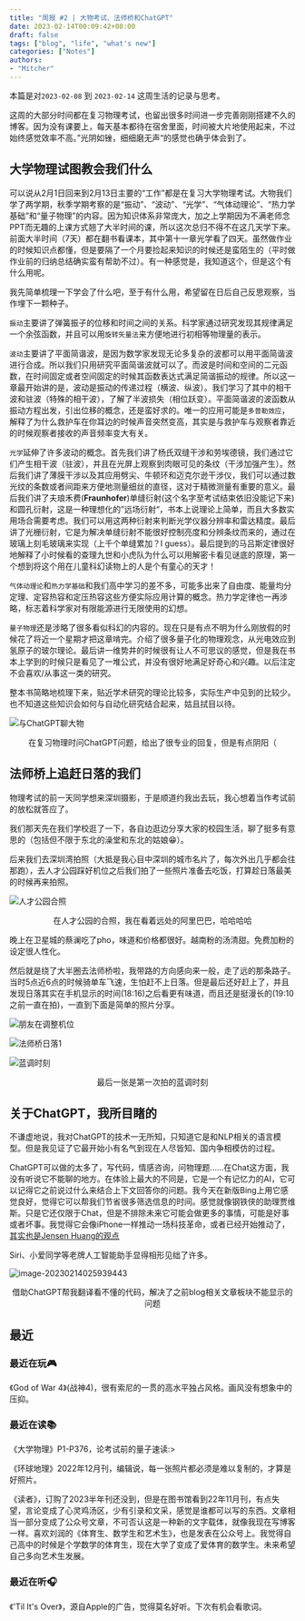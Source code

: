 ```yaml
---
title: "周报 #2 | 大物考试、法师桥和ChatGPT"
date: 2023-02-14T00:09:42+08:00
draft: false
tags: ["blog", "life", "what's new"]
categories: ["Notes"]
authors:
- "Mitcher"
---
```


本篇是对`2023-02-08` 到 `2023-02-14` 这周生活的记录与思考。

这周的大部分时间都在复习物理考试，也留出很多时间进一步完善刚刚搭建不久的博客。因为没有课要上，每天基本都待在宿舍里面，时间被大片地使用起来，不过始终感觉效率不高。”光阴如锉，细细磨无声“的感觉也确乎体会到了。

## 大学物理试图教会我们什么

可以说从2月1日回来到2月13日主要的“工作”都是在复习大学物理考试。大物我们学了两学期，秋季学期考察的是“振动”、“波动”、“光学”、“气体动理论”、“热力学基础”和“量子物理”的内容。因为知识体系非常庞大，加之上学期因为不满老师念PPT而无趣的上课方式翘了大半时间的课，所以这次总归不得不在这几天学下来。前面大半时间（7天）都在翻书看课本，其中第十一章光学看了四天。虽然做作业的时候知识点都懂，但是要隔了一个月要捡起来知识的时候还是蛮陌生的（平时做作业前的归纳总结确实蛮有帮助不过）。有一种感觉是，我知道这个，但是这个有什么用呢。

我先简单梳理一下学会了什么吧，至于有什么用，希望留在日后自己反思观察，当作埋下一颗种子。

`振动`主要讲了弹簧振子的位移和时间之间的关系。科学家通过研究发现其规律满足一个余弦函数，并且可以用`旋转矢量法`来方便地进行初相等物理量的表示。

`波动`主要讲了平面简谐波，是因为数学家发现无论多复杂的波都可以用平面简谐波进行合成。所以我们只用研究平面简谐波就可以了。而波是时间和空间的二元函数，在时间固定或者空间固定的时候其函数表达式满足简谐振动的规律。所以这一章最开始讲的是，波动是振动的传递过程（横波、纵波）。我们学习了其中的相干波和驻波（特殊的相干波），了解了半波损失（相位跃变）。平面简谐波的波函数从振动方程出发，引出位移的概念，还是蛮好求的。唯一的应用可能是`多普勒效应`，解释了为什么救护车在你耳边的时候声音突然变高，其实是与救护车与观察者靠近的时候观察者接收的声音频率变大有关。

`光学`延伸了许多波动的概念。首先我们讲了杨氏双缝干涉和劳埃德镜，我们通过它们产生相干波（驻波），并且在光屏上观察到肉眼可见的条纹（干涉加强产生）。然后我们讲了薄膜干涉以及其应用劈尖、牛顿环和迈克尔逊干涉仪，我们可以通过数光纹的条数或者间距来方便地测量细丝的直径，这对于精微测量有重要的意义。最后我们讲了夫琅禾费(**Fraunhofer**)单缝衍射(这个名字至考试结束依旧没能记下来)和圆孔衍射，这是一种理想化的”远场衍射“，书本上说理论上简单，而且大多数实用场合需要考虑。我们可以用这两种衍射来判断光学仪器分辨率和雷达精度。最后讲了光栅衍射，它是为解决单缝衍射不能很好控制亮度和分辨条纹而来的，通过在玻璃上刻毛玻璃来实现（上千个单缝累加？I guess）。最后提到的马吕斯定律很好地解释了小时候看的查理九世和小虎队为什么可以用解密卡看见谜底的原理，第一个想到将这个用在儿童科幻读物上的人是个有童心的天才！

`气体动理论`和`热力学基础`和我们高中学习的差不多，可能多出来了自由度、能量均分定理、定容热容和定压热容这些方便实际应用计算的概念。热力学定律也一再涉略，标志着科学家对有限能源进行无限使用的幻想。

`量子物理`还是涉略了很多看似科幻的内容的。现在只是有点不明为什么刚放假的时候花了将近一个星期才把这章啃完。介绍了很多量子化的物理观念，从光电效应到氢原子的玻尔理论。最后讲一维势井的时候很有让人不可思议的感觉，但是我在书本上学到的时候只是看见了一堆公式，并没有很好地满足好奇心和兴趣。以后注定不会喜欢/从事这一类的研究。

整本书简略地梳理下来，贴近学术研究的理论比较多，实际生产中见到的比较少。也不知道这些知识会如何与自动化研究结合起来，姑且拭目以待。

![与ChatGPT聊大物](https://mitcher-1316637614.cos.ap-nanjing.myqcloud.com/test/6a7b1eb69572fe95740d318ded78b69.png)

<center>在复习物理时问ChatGPT问题，给出了很专业的回复，但是有点阴阳（</center>

## 法师桥上追赶日落的我们

物理考试的前一天同学想来深圳摄影，于是顺道约我出去玩，我心想着当作考试前的放松就答应了。

我们那天先在我们学校逛了一下，各自边逛边分享大家的校园生活，聊了挺多有意思的（包括但不限于东北的澡堂和东北的姑娘😁）。

后来我们去深圳湾拍照（大抵是我心目中深圳的城市名片了，每次外出几乎都会往那跑），去人才公园踩好机位之后我们拍了一些照片准备去吃饭，打算趁日落最美的时候再来拍照。

![人才公园合照](https://mitcher-1316637614.cos.ap-nanjing.myqcloud.com/test/c2b384394ee9950ef3b8acb647b49a6.jpg)

<center>在人才公园的合照，我在看着远处的阿里巴巴，哈哈哈哈</center>

晚上在卫星城的蔡澜吃了pho，味道和价格都很好。越南粉的汤清甜。免费加粉的设定很人性化。

然后就是绕了大半圈去法师桥啦，我带路的方向感向来一般，走了远的那条路子。当时5点近6点的时候骑单车飞速，生怕赶不上日落。但是最后还好赶上了，并且发现日落其实在手机显示的时间(18:16)之后看更有味道，而且还是挺漫长的(19:10之前一直在拍)，一直到下面是简单的照片分享。

![朋友在调整机位](https://mitcher-1316637614.cos.ap-nanjing.myqcloud.com/test/96b564dda061dbce981788c6f987284.jpg)

![法师桥日落1](https://mitcher-1316637614.cos.ap-nanjing.myqcloud.com/test/78c40985becc3e705e505d4e1f2d3db.jpg)

![蓝调时刻](https://mitcher-1316637614.cos.ap-nanjing.myqcloud.com/test/3b81a4762b7b4f5e17196948b156bbb.jpg)

<center>最后一张是第一次拍的蓝调时刻</center>

## 关于ChatGPT，我所目睹的

不谦虚地说，我对ChatGPT的技术一无所知，只知道它是和NLP相关的语言模型。但是我见证了它最开始小有名气到现在人尽皆知、国内争相模仿的过程。

ChatGPT可以做的太多了，写代码，情感咨询，问物理题......在Chat这方面，我没有听说它不能聊的地方。在体验上最大的不同是，它是一个有记忆力的AI，它可以记得它之前说过什么来结合上下文回答你的问题。我今天在新版Bing上用它感觉良好，觉得它可以帮我们节省很多筛选信息的时间。感觉就像钢铁侠的助理贾维斯。只是它还仅限于Chat，但是不排除未来它可能会做更多的事情，可能是好事或者坏事。我觉得它会像iPhone一样推动一场科技革命，或者已经开始推动了，[其实也是Jensen Huang的观点](https://www.ithome.com/0/672/997.htm)

Siri、小爱同学等老牌人工智能助手显得相形见绌了许多。

![image-20230214025939443](https://mitcher-1316637614.cos.ap-nanjing.myqcloud.com/test/image-20230214025939443.png)

<center>借助ChatGPT帮我翻译看不懂的代码，解决了之前blog相关文章板块不能显示的问题</center>

## 最近

### 最近在玩🎮

《God of  War 4》(战神4)，很有索尼的一贯的高水平独占风格。画风没有想象中的压抑。

### 最近在读📚

《大学物理》P1-P376，论考试前的量子速读:>

《环球地理》2022年12月刊，编辑说，每一张照片都必须是难以复制的，才算是好照片。

《读者》，订购了2023半年刊还没到，但是在图书馆看到22年11月刊，有点失望，言论变成了心灵鸡汤区，少有引录和文采，感觉是谁都可以写的东西。文章相当一部分变成了公众号文章，不可否认这是一种新的文字载体，就像我现在写博客一样。喜欢刘润的《体育生、数学生和艺术生》，也是发表在公众号上。我觉得自己高中的时候是个学数学的体育生，现在大学了变成了爱体育的数学生。未来希望自己多向艺术生发展。

### 最近在听🎧

《'Til It's Over》，源自Apple的广告，觉得莫名好听。下次有机会看歌词。
